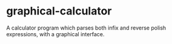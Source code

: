 # graphical-calculator
A calculator program which parses both infix and reverse polish expressions, with a graphical interface.
